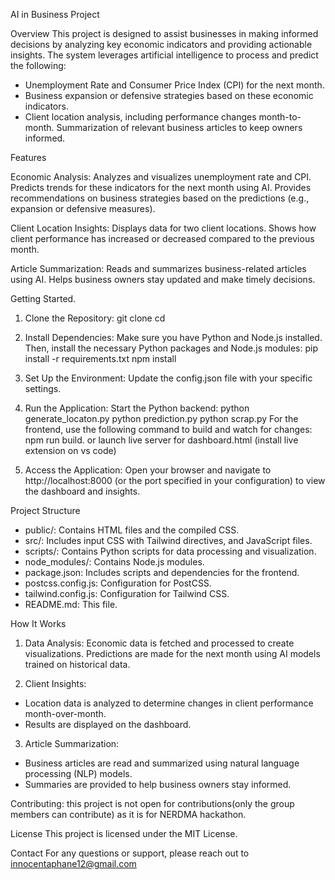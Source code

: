 AI in Business Project

Overview
This project is designed to assist businesses in making informed decisions by analyzing key economic indicators and providing actionable insights. The system leverages artificial intelligence to process and predict the following:

* Unemployment Rate and Consumer Price Index (CPI) for the next month.
* Business expansion or defensive strategies based on these economic indicators.
* Client location analysis, including performance changes month-to-month. 
 Summarization of relevant business articles to keep owners informed.

Features

Economic Analysis:
Analyzes and visualizes unemployment rate and CPI.
Predicts trends for these indicators for the next month using AI.
Provides recommendations on business strategies based on the predictions (e.g., expansion or defensive measures).

Client Location Insights:
Displays data for two client locations.
Shows how client performance has increased or decreased compared to the previous month.

Article Summarization:
Reads and summarizes business-related articles using AI.
Helps business owners stay updated and make timely decisions.

Getting Started.

1. Clone the Repository:
git clone <repository-url>
cd <repository-directory>

2. Install Dependencies:
Make sure you have Python and Node.js installed. Then, install the necessary Python packages and Node.js modules:
pip install -r requirements.txt
npm install


3. Set Up the Environment:
Update the config.json file with your specific settings.

4. Run the Application:
Start the Python backend:
python generate_locaton.py
python prediction.py
python scrap.py
For the frontend, use the following command to build and watch for changes:
npm run build.
or launch live server for dashboard.html (install live extension on vs code)

6. Access the Application:
Open your browser and navigate to http://localhost:8000 (or the port specified in your configuration) to view the dashboard and insights.

Project Structure
* public/: Contains HTML files and the compiled CSS.
* src/: Includes input CSS with Tailwind directives, and JavaScript files.
* scripts/: Contains Python scripts for data processing and visualization.
* node_modules/: Contains Node.js modules.
* package.json: Includes scripts and dependencies for the frontend.
* postcss.config.js: Configuration for PostCSS.
* tailwind.config.js: Configuration for Tailwind CSS.
* README.md: This file.

How It Works

1. Data Analysis:
Economic data is fetched and processed to create visualizations.
Predictions are made for the next month using AI models trained on historical data.

2. Client Insights:
* Location data is analyzed to determine changes in client performance month-over-month.
* Results are displayed on the dashboard.

3. Article Summarization:
* Business articles are read and summarized using natural language processing (NLP) models.
* Summaries are provided to help business owners stay informed.

Contributing:
this project is not open for contributions(only the group members can contribute) as it is for NERDMA hackathon.

License
This project is licensed under the MIT License.

Contact
For any questions or support, please reach out to innocentaphane12@gmail.com
